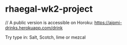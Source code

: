 # rhaegal-wk2-project
//
A public version is accessible on Horoku: https://ajpmi-drinks.herokuapp.com/drink

Try type in: Salt, Scotch, lime or mezcal
